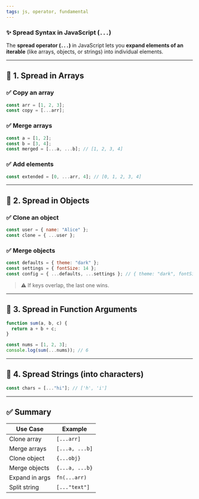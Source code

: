 ```yaml
---
tags: js, operator, fundamental
---
```


### ✨ Spread Syntax in JavaScript (`...`)

The **spread operator (`...`)** in JavaScript lets you **expand elements of an iterable** (like arrays, objects, or strings) into individual elements.

---

## 🔹 1. **Spread in Arrays**

### ✅ Copy an array

```js
const arr = [1, 2, 3];
const copy = [...arr];
```

### ✅ Merge arrays

```js
const a = [1, 2];
const b = [3, 4];
const merged = [...a, ...b]; // [1, 2, 3, 4]
```

### ✅ Add elements

```js
const extended = [0, ...arr, 4]; // [0, 1, 2, 3, 4]
```

---

## 🔹 2. **Spread in Objects**

### ✅ Clone an object

```js
const user = { name: "Alice" };
const clone = { ...user };
```

### ✅ Merge objects

```js
const defaults = { theme: "dark" };
const settings = { fontSize: 14 };
const config = { ...defaults, ...settings }; // { theme: "dark", fontSize: 14 }
```

> ⚠️ If keys overlap, the last one wins.

---

## 🔹 3. **Spread in Function Arguments**

```js
function sum(a, b, c) {
  return a + b + c;
}

const nums = [1, 2, 3];
console.log(sum(...nums)); // 6
```

---

## 🔹 4. **Spread Strings (into characters)**

```js
const chars = [..."hi"]; // ['h', 'i']
```

---

## ✅ Summary

|Use Case|Example|
|---|---|
|Clone array|`[...arr]`|
|Merge arrays|`[...a, ...b]`|
|Clone object|`{...obj}`|
|Merge objects|`{...a, ...b}`|
|Expand in args|`fn(...arr)`|
|Split string|`[..."text"]`|